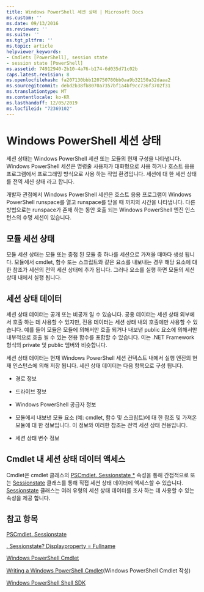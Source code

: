 ```yaml
---
title: Windows PowerShell 세션 상태 | Microsoft Docs
ms.custom: ''
ms.date: 09/13/2016
ms.reviewer: ''
ms.suite: ''
ms.tgt_pltfrm: ''
ms.topic: article
helpviewer_keywords:
- Cmdlets [PowerShell], session state
- session state [PowerShell]
ms.assetid: 74912940-2b10-4a76-b174-6d035d71c02b
caps.latest.revision: 8
ms.openlocfilehash: fa207130bbb120750780bb0aa9b32150a32daaa2
ms.sourcegitcommit: debd2b38fb8070a7357bf1a4bf9cc736f3702f31
ms.translationtype: MT
ms.contentlocale: ko-KR
ms.lasthandoff: 12/05/2019
ms.locfileid: "72369102"
---
```

# <a name="windows-powershell-session-state"></a>Windows PowerShell 세션 상태

세션 상태는 Windows PowerShell 세션 또는 모듈의 현재 구성을 나타냅니다. Windows PowerShell 세션은 명령줄 사용자가 대화형으로 사용 하거나 호스트 응용 프로그램에서 프로그래밍 방식으로 사용 하는 작업 환경입니다. 세션에 대 한 세션 상태를 전역 세션 상태 라고 합니다.

개발자 관점에서 Windows PowerShell 세션은 호스트 응용 프로그램이 Windows PowerShell runspace를 열고 runspace를 닫을 때 까지의 시간을 나타냅니다. 다른 방법으로는 runspace가 존재 하는 동안 호출 되는 Windows PowerShell 엔진 인스턴스의 수명 세션이 있습니다.

## <a name="module-session-state"></a>모듈 세션 상태

모듈 세션 상태는 모듈 또는 중첩 된 모듈 중 하나를 세션으로 가져올 때마다 생성 됩니다. 모듈에서 cmdlet, 함수 또는 스크립트와 같은 요소를 내보내는 경우 해당 요소에 대 한 참조가 세션의 전역 세션 상태에 추가 됩니다. 그러나 요소를 실행 하면 모듈의 세션 상태 내에서 실행 됩니다.

## <a name="session-state-data"></a>세션 상태 데이터

세션 상태 데이터는 공개 또는 비공개 일 수 있습니다. 공용 데이터는 세션 상태 외부에서 호출 하는 데 사용할 수 있지만, 전용 데이터는 세션 상태 내의 호출에만 사용할 수 있습니다. 예를 들어 모듈은 모듈에 의해서만 호출 되거나 내보낸 public 요소에 의해서만 내부적으로 호출 될 수 있는 전용 함수를 포함할 수 있습니다. 이는 .NET Framework 형식의 private 및 public 멤버와 비슷합니다.

세션 상태 데이터는 현재 Windows PowerShell 세션 컨텍스트 내에서 실행 엔진의 현재 인스턴스에 의해 저장 됩니다. 세션 상태 데이터는 다음 항목으로 구성 됩니다.

- 경로 정보

- 드라이브 정보

- Windows PowerShell 공급자 정보

- 모듈에서 내보낸 모듈 요소 (예: cmdlet, 함수 및 스크립트)에 대 한 참조 및 가져온 모듈에 대 한 정보입니다. 이 정보와 이러한 참조는 전역 세션 상태 전용입니다.

- 세션 상태 변수 정보

## <a name="accessing-session-state-data-within-cmdlets"></a>Cmdlet 내 세션 상태 데이터 액세스

Cmdlet은 cmdlet 클래스의 [PSCmdlet. Sessionstate *](/dotnet/api/System.Management.Automation.PSCmdlet.SessionState) 속성을 통해 간접적으로 또는 [Sessionstate](/dotnet/api/System.Management.Automation.SessionState) 클래스를 통해 직접 세션 상태 데이터에 액세스할 수 있습니다. [Sessionstate](/dotnet/api/System.Management.Automation.SessionState) 클래스는 여러 유형의 세션 상태 데이터를 조사 하는 데 사용할 수 있는 속성을 제공 합니다.

## <a name="see-also"></a>참고 항목

[PSCmdlet. Sessionstate](/dotnet/api/System.Management.Automation.PSCmdlet.SessionState)

[. Sessionstate? Displayproperty = Fullname](/dotnet/api/System.Management.Automation.SessionState)

[Windows PowerShell Cmdlet](./cmdlet-overview.md)

[Writing a Windows PowerShell Cmdlet](./writing-a-windows-powershell-cmdlet.md)(Windows PowerShell Cmdlet 작성)

[Windows PowerShell Shell SDK](../windows-powershell-reference.md)
